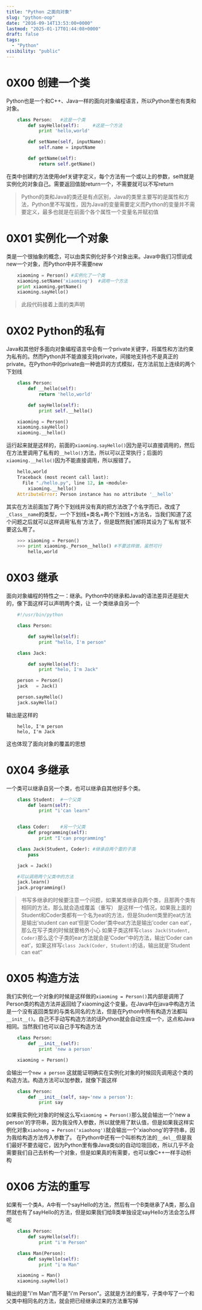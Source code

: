 ```yaml
---
title: "Python 之面向对象"
slug: "python-oop"
date: "2016-09-14T13:53:00+0000"
lastmod: "2025-01-17T01:44:08+0000"
draft: false
tags:
  - "Python"
visibility: "public"
---
```

# 0X00 创建一个类

Python也是一个和C++、Java一样的面向对象编程语言，所以Python里也有类和对象。

```python
    class Person:   #这是一个类
        def sayHello(self):     #这是一个方法
            print 'hello,world'

        def setName(self, inputName):
            self.name = inputName

        def getName(self):
            return self.getName()
```

在类中创建的方法使用def关键字定义，每个方法有一个或以上的参数，selft就是实例化的对象自己。需要返回值就return一个，不需要就可以不写return

> Python的类和Java的类还是有点区别，Java的类里主要写的是属性和方法，Python里不写属性，因为Java的变量需要定义而Python的变量并不需要定义，最多也就是在前面个各个属性一个变量名并赋初值

# 0X01 实例化一个对象

类是一个很抽象的概念，可以由类实例化好多个对象出来。Java中我们习惯说成 new一个对象，而Python中并不需要new

```python
    xiaoming = Person() #实例化了一个类
    xiaoming.setName('xiaoming')  #调用一个方法
    print xiaoming.getName()
    xiaoming.sayHello()
```

> 此段代码接着上面的类声明

# 0X02 Python的私有

Java和其他好多面向对象编程语言中会有一个private关键字，将属性和方法约束为私有的。然而Python并不能直接支持private，间接地支持也不是真正的private。在Python中的private由一种诡异的方式模拟，在方法前加上连续的两个下划线

```python
    class Person:
        def __hello(self):
            return 'hello,world'

        def sayHello(self):
            print self.__hello()

    xiaoming = Person()
    xiaoming.sayHello()
    xiaoming.__hello()
```

运行起来就是这样的，前面的`xiaoming.sayHello()`因为是可以直接调用的，然后在方法里调用了私有的`__hello()`方法，所以可以正常执行；后面的`xiaoming.__hello()`因为不能直接调用，所以报错了。

```python
    hello,world
    Traceback (most recent call last):
      File "./hello.py", line 12, in <module>
        xiaoming.__hello()
    AttributeError: Person instance has no attribute '__hello'
```

其实在方法前面加了两个下划线并没有真的把方法改了个名字而已，改成了`_Class__name`的类型，一个下划线+类名+两个下划线+方法名，当我们知道了这个问题之后就可以这样调用‘私有’方法了，但是既然我们都将其设为了’私有’就不要这么用了。

```python
    >>> xiaoming = Person()
    >>> print xiaoming._Person__hello() #不要这样做，虽然可行
        hello,world
```

# 0X03 继承

面向对象编程的特性之一：继承。Python中的继承和Java的语法差异还是挺大的，像下面这样可以声明两个类，让 一个类继承自另一个

```python
    #!/usr/bin/python

    class Person:

        def sayHello(self):
            print "hello, I'm person"

    class Jack:

        def sayHello(self):
            print "helo, I'm Jack"

    person = Person()
    jack   = Jack()

    person.sayHello()
    jack.sayHello()
```

输出是这样的

```
    hello, I'm person
    helo, I'm Jack
```

这也体现了面向对象的覆盖的思想

# 0X04 多继承

一个类可以继承自另一个类，也可以继承自其他好多个类。

```python
    class Student:  #一个父类
        def learn(self):
            print "i'can learn"


    class Coder:    #另一个父类
        def programming(self):
            print "I'can programming"

    class Jack(Student, Coder): #继承自两个雷的子类
        pass

    jack = Jack()

    #可以调用两个父类中的方法
    jack.learn()
    jack.programming()
```

> 书写多继承的时候要注意一个问题，如果某类继承自两个类，且那两个类有相同的方法，那么就会造成覆盖（重写）
> 是这样一个情况，如果我上面的Student和Coder类都有一个名为eat的方法，但是Student类里的eat方法是输出‘student can eat’但是‘Coder’类中eat方法是输出’coder can eat’，那么在写子类的时候就要格外小心
> 如果子类这样写`class Jack(Student, Coder)`那么这个子类的ear方法就会是’Coder‘’中的方法，输出‘Coder can eat’，如果这样写`class Jack(Coder, Student)`的话，输出就是’Student can eat‘’

# 0X05 构造方法

我们实例化一个对象的时候是这样做的`xiaoming = Person()`其内部是调用了Person类的构造方法并返回给了xiaoming这个变量。在Java中在java中构造方法是一个没有返回类型的与类名同名的方法，但是在Python中所有构造方法都叫`__init__()`。自己不手动写构造方法的话Python就会自动生成一个，这点和Java相同。当然我们也可以自己手写构造方法

```python
    class Person:
        def __init__(self):
            print 'new a person'

    xiaoming = Person()
```

会输出一个`new a person` 这就能证明确实在实例化对象的时候回先调用这个类的构造方法。构造方法可以加参数，就像下面这样

```python
    class Person:
        def __init__(self, say='new a person'):
            print say
```

如果我实例化对象的时候这么写`xiaoming = Person()`那么就会输出一个'new a person'的字符串，因为我没传入参数，所以就使用了默认值，但是如果我这样实例化对象`xiaohong = Person('xiaohong')`就会输出一个'xiaohong'的字符串，因为我给构造方法传入参数了。
在Python中还有一个叫析构方法的`__del__`但是我们最好不要去碰它，因为Python里有像Java类似的自动垃圾回收，所以几乎不会需要我们自己去析构一个对象，但是如果真的有需要，也可以像C++一样手动析构

# 0X06 方法的重写

如果有一个类A，A中有一个sayHello的方法，然后有一个B类继承了A类，那么自然就也有了sayHello的方法，但是如果我们给B类单独设定sayHello方法会怎么样呢

```python
    class Person:
        def sayHello(self):
            print "i'm Person"

    class Man(Person):
        def sayHello(self):
            print "i'm Man"

    xiaoming = Man()
    xiaoming.sayHello()
```

输出的是"i'm Man"而不是"i'm Person"。这就是方法的重写，子类中写了一个和父类中相同名的方法，就会把已经继承过来的方法重写掉
